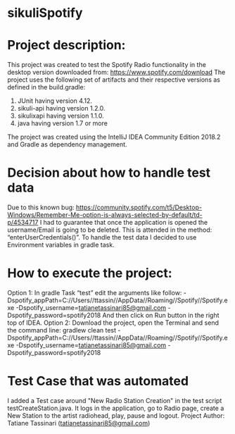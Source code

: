 # sikuliSpotify

# Project description:
This project was created to test the Spotify Radio functionality in the desktop version downloaded from:  https://www.spotify.com/download
The project uses the following set of artifacts and their respective versions as defined in the build.gradle:
1.	JUnit having version 4.12.
2.	sikuli-api having version 1.2.0.
3.	sikulixapi having version 1.1.0.
4.	java having version 1.7 or more

The project was created using the IntelliJ IDEA Community Edition 2018.2 and Gradle as dependency management.

# Decision about how to handle test data
Due to this known bug: https://community.spotify.com/t5/Desktop-Windows/Remember-Me-option-is-always-selected-by-default/td-p/4534717
I had to guarantee that once the application is opened the username/Email is going to be deleted. This is attended in the method: “enterUserCredentials()”.
To handle the test data I decided to use Environment variables in gradle task.

# How to execute the project:
Option 1: In gradle Task “test” edit the arguments like follow: 
-Dspotify_appPath=C://Users//ttassin//AppData//Roaming//Spotify//Spotify.exe
-Dspotify_username=tatianetassinari85@gmail.com
-Dspotify_password=spotify2018
And then click on Run button in the right top of IDEA.
Option 2: Download the project, open the Terminal and send the command line:
gradlew clean test -Dspotify_appPath=C://Users//ttassin//AppData//Roaming//Spotify//Spotify.exe -Dspotify_username=tatianetassinari85@gmail.com -Dspotify_password=spotify2018

# Test Case that was automated
I added a Test case around "New Radio Station Creation" in the test script testCreateStation.java.
It logs in the application, go to Radio page, create a New Station to the artist radiohead, play, pause and logout.
Project Author: Tatiane Tassinari (tatianetassinari85@gmail.com)

